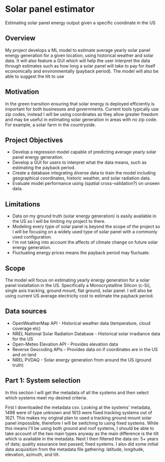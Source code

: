 # Solar panel estimator
Estimating solar panel energy output given a specific coordinate in the US

## Overview
My project develops a ML model to estimate average yearly solar panel energy generation for a given location, using historical weather and solar data. It will also feature a GUI which will help the user interpret the data through estimates such as how long a solar panel will take to pay for itself economically and environmentally (payback period). The model will also be able to suggest the tilt to use 

## Motivation
In the green transition ensuring that solar energy is deployed efficiently is important for both businesses and governments. Current tools typically use zip codes, instead I will be using coordinates as they allow greater freedom and may be useful in estimating solar generation in areas with no zip code. For example, a solar farm in the countryside.

## Project Objectives
* Develop a regression model capable of predicting average yearly solar panel energy generation.
* Develop a GUI for users to interpret what the data means, such as estimating the payback period.
* Create a database integrating diverse data to train the model including geographical coordinates, historic weather, and solar radiation data.
* Evaluate model performance using (spatial cross-validation?) on unseen data.

## Limitations
* Data on my ground truth (solar energy generation) is easily available in the US so I will be limiting my project to there.
* Modeling every type of solar panel is beyond the scope of the project so I will be focusing on a widely used type of solar panel with a commonly used configuration.
* I'm not taking into account the affects of climate change on future solar energy generation.
* Fluctuating energy prices means the payback period may fluctuate.

## Scope
The model will focus on estimating yearly energy generation for a solar panel installation in the US. Specifically a Monocrystalline Silicon (c-Si), single axis tracking, ground mount, flat ground, solar panel. I will also be using current US average electricity cost to estimate the payback period.

## Data sources
* OpenWeatherMap API - Historical weather data (temperature, cloud coverage etc)
* NREL National Solar Radiation Database - Historical solar irradiance data for the US
* Open-Meteo Elevation API - Provides elevation data
* Reverse Geocoding APIs - Provides data on if coordinates are in the US and on land
* NREL PVDAQ - Solar energy generation from around the US (ground truth)

## Part 1: System selection
In this section I will get the metadata of all the systems and then select which systems meet my desired criteria.

First I downloaded the metadata csv. Looking at the systems' metadata, 1498 were of type unknown and 1613 were fixed tracking systems out of 1621. This makes my original plan to used a tracking ground mount solar panel impossible, therefore I will be switching to using fixed systems. While this means I'll be using both ground and roof systems, I should be able to take account of the two main types anyway as the main difference is the tilt which is available in the metadata. Next I then filtered the data on: 5+ years of data; quality assurance test passed; fixed systems. I also did some initial data acquisition from the metadata file gathering: latitude, longitude, elevation, azimuth, and tilt.
